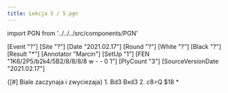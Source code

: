```yaml
---
title: Lekcja 5 / 5.pgn
---
```


import PGN from '../../../src/components/PGN'

<PGN>
﻿[Event "?"]
[Site "?"]
[Date "2021.02.17"]
[Round "?"]
[White "?"]
[Black "?"]
[Result "*"]
[Annotator "Marcin"]
[SetUp "1"]
[FEN "1K6/2P5/b2k4/5B2/8/8/8/8 w - - 0 1"]
[PlyCount "3"]
[SourceVersionDate "2021.02.17"]

 {[#] Biale zaczynaja i zwyciezaja} 1. Bd3 Bxd3 2. c8=Q $18 *


</PGN>
